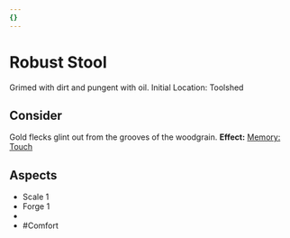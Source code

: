 ```yaml
---
{}
---
```

# Robust Stool
Grimed with dirt and pungent with oil.
Initial Location: Toolshed
## Consider
Gold flecks glint out from the grooves of the woodgrain.
**Effect:** [Memory: Touch](https://uadaf.theevilroot.xyz/rowenarium/elements/mem.touch)
## Aspects
- Scale 1
- Forge 1
- 
- #Comfort